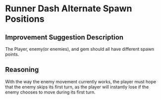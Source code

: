 
# Runner Dash Alternate Spawn Positions

## Improvement Suggestion Description

The Player, enemy(or enemies), and gem should all have different spawn points.

## Reasoning

With the way the enemy movement currently works, the player must hope that the
enemy skips its first turn, as the player will instantly lose if the enemy
chooses to move during its first turn.
